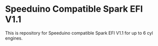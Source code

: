 # Speeduino Compatible Spark EFI V1.1
This is repository for Speeduino compatible Spark EFI V1.1 for up to 6 cyl engines.
